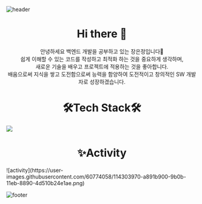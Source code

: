 ![header](https://capsule-render.vercel.app/api?type=slice&color=f7cac9&height=250&section=header&text=EunjeongJang)
<!-- newWisdom(); 등 동사 목표를 표현할 수 있는 함수이름을 찾았어
동사 목표를 풀어주자.
예를들어
I wnat to be a person who gives you new wisdom.
-->
<h1 align = "center"> Hi there 👋 </h1>
<p align = "center">
  안녕하세요 백엔드 개발을 공부하고 있는 장은정입니다🥰</br>
  쉽게 이해할 수 있는 코드를 작성하고 최적화 하는 것을 중요하게 생각하며,</br>
  새로운 기술을 배우고 프로젝트에 적용하는 것을 좋아합니다.</br>
  배움으로써 지식을 쌓고 도전함으로써 능력을 함양하여 도전적이고 창의적인 SW 개발자로 성장하겠습니다.</br>
</p>
<h1 align = "center"> 🛠Tech Stack🛠 </h1>
<img src="https://img.shields.io/badge/Python-3766AB?style=flat-square&logo=Python&logoColor=white"/>

<h1 align = "center"> ✨Activity </h1>
![activity](https://user-images.githubusercontent.com/60774058/114303970-a891b900-9b0b-11eb-8890-4d510b24e1ae.png)

![footer](https://capsule-render.vercel.app/api?type=slice&color=92a8d1&height=250&section=footer)

<!--
**jangeunjeong/jangeunjeong** is a ✨ _special_ ✨ repository because its `README.md` (this file) appears on your GitHub profile.

Here are some ideas to get you started:

- 🔭 I’m currently working on ...
- 🌱 I’m currently learning ...
- 👯 I’m looking to collaborate on ...
- 🤔 I’m looking for help with ...
- 💬 Ask me about ...
- 📫 How to reach me: ...
- 😄 Pronouns: ...
- ⚡ Fun fact: ...
-->
